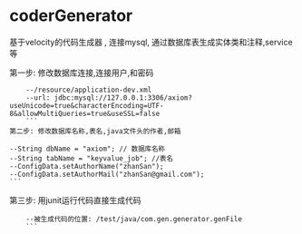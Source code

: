 # coderGenerator
基于velocity的代码生成器 , 连接mysql, 通过数据库表生成实体类和注释,service等

第一步: 修改数据库连接,连接用户,和密码 
```
    --/resource/application-dev.xml
    --url: jdbc:mysql://127.0.0.1:3306/axiom?useUnicode=true&characterEncoding=UTF-8&allowMultiQueries=true&useSSL=false
    ```
第二步: 修改数据库名称,表名,java文件头的作者,邮箱
```
    --String dbName = "axiom"; // 数据库名称
    --String tabName = "keyvalue_job"; //表名
    --ConfigData.setAuthorName("zhanSan");
    --ConfigData.setAuthorMail("zhanSan@gmail.com");
    ```
第三步: 用junit运行代码直接生成代码
```
    --被生成代码的位置: /test/java/com.gen.generator.genFile
    ```
